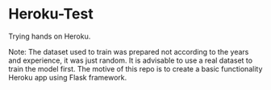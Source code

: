 # Heroku-Test
Trying hands on Heroku.

Note: The dataset used to train was prepared not according to the years and experience, it was just random.
It is advisable to use a real dataset to train the model first.
The motive of this repo is to create a basic functionality Heroku app using Flask framework.
